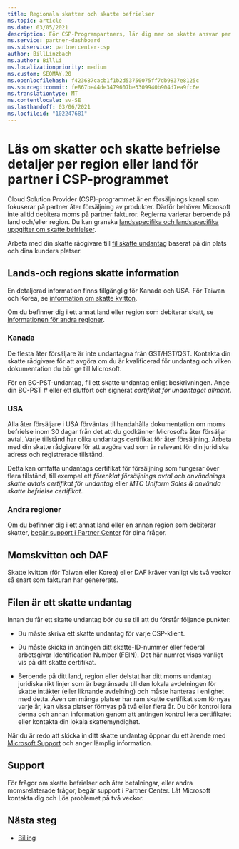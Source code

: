 ```yaml
---
title: Regionala skatter och skatte befrielser
ms.topic: article
ms.date: 03/05/2021
description: För CSP-Programpartners, lär dig mer om skatte ansvar per region, hur du skickar skatte befrielser för CSP Sales och hur du får support för skatte frågor.
ms.service: partner-dashboard
ms.subservice: partnercenter-csp
author: BillLinzbach
ms.author: BillLi
ms.localizationpriority: medium
ms.custom: SEOMAY.20
ms.openlocfilehash: f423687cacb1f1b2d53750075ff7db9837e8125c
ms.sourcegitcommit: fe867be44de3479607be3309940b904d7ea9fc6e
ms.translationtype: MT
ms.contentlocale: sv-SE
ms.lasthandoff: 03/06/2021
ms.locfileid: "102247681"
---
```

# <a name="read-about-taxes-and-tax-exemption-details-by-region-or-country-for-partners-in-the-csp-program"></a>Läs om skatter och skatte befrielse detaljer per region eller land för partner i CSP-programmet


Cloud Solution Provider (CSP)-programmet är en försäljnings kanal som fokuserar på partner åter försäljning av produkter. Därför behöver Microsoft inte alltid debitera moms på partner fakturor. Reglerna varierar beroende på land och/eller region. Du kan granska [landsspecifika och landsspecifika uppgifter om skatte befrielser](#country-and-region-tax-details).

Arbeta med din skatte rådgivare till [fil skatte undantag](#file-a-tax-exemption) baserat på din plats och dina kunders platser.

## <a name="country-and-region-tax-details"></a>Lands-och regions skatte information

En detaljerad information finns tillgänglig för Kanada och USA. För Taiwan och Korea, se [information om skatte kvitton](#tax-receipts-and-daf).

Om du befinner dig i ett annat land eller region som debiterar skatt, se [informationen för andra regioner](#other-regions).


### <a name="canada"></a>Kanada

De flesta åter försäljare är inte undantagna från GST/HST/QST. Kontakta din skatte rådgivare för att avgöra om du är kvalificerad för undantag och vilken dokumentation du bör ge till Microsoft.

För en BC-PST-undantag, fil ett skatte undantag enligt beskrivningen. Ange din BC-PST # eller ett slutfört och signerat *certifikat för undantaget allmänt*.

### <a name="united-states"></a>USA

Alla åter försäljare i USA förväntas tillhandahålla dokumentation om moms befrielse inom 30 dagar från det att du godkänner Microsofts åter försäljar avtal. Varje tillstånd har olika undantags certifikat för åter försäljning. Arbeta med din skatte rådgivare för att avgöra vad som är relevant för din juridiska adress och registrerade tillstånd.

Detta kan omfatta undantags certifikat för försäljning som fungerar över flera tillstånd, till exempel ett *förenklat försäljnings* *avtal och användnings skatte avtals certifikat för undantag* eller *MTC Uniform Sales & använda skatte befrielse certifikat*.

### <a name="other-regions"></a>Andra regioner

Om du befinner dig i ett annat land eller en annan region som debiterar skatter, [begär support i Partner Center](#support) för dina frågor.

## <a name="tax-receipts-and-daf"></a>Momskvitton och DAF

Skatte kvitton (för Taiwan eller Korea) eller DAF kräver vanligt vis två veckor så snart som fakturan har genererats.

## <a name="file-a-tax-exemption"></a>Filen är ett skatte undantag

Innan du får ett skatte undantag bör du se till att du förstår följande punkter:

- Du måste skriva ett skatte undantag för varje CSP-klient.

- Du måste skicka in antingen ditt skatte-ID-nummer eller federal arbetsgivar Identification Number (FEIN). Det här numret visas vanligt vis på ditt skatte certifikat.

- Beroende på ditt land, region eller delstat har ditt moms undantag juridiska rikt linjer som är begränsade till den lokala avdelningen för skatte intäkter (eller liknande avdelning) och måste hanteras i enlighet med detta. Även om många platser har ram skatte certifikat som förnyas varje år, kan vissa platser förnyas på två eller flera år. Du bör kontrol lera denna och annan information genom att antingen kontrol lera certifikatet eller kontakta din lokala skattemyndighet.

När du är redo att skicka in ditt skatte undantag öppnar du ett ärende med [Microsoft Support](https://partner.microsoft.com/dashboard/support/csp/servicerequests/create?stage=2&topicid=92930319-ced6-c18b-d7a6-d62b22d60aa5) och anger lämplig information.

## <a name="support"></a>Support

För frågor om skatte befrielser och åter betalningar, eller andra momsrelaterade frågor, begär support i Partner Center. Låt Microsoft kontakta dig och Lös problemet på två veckor.

## <a name="next-steps"></a>Nästa steg

- [Billing](billing.md)
